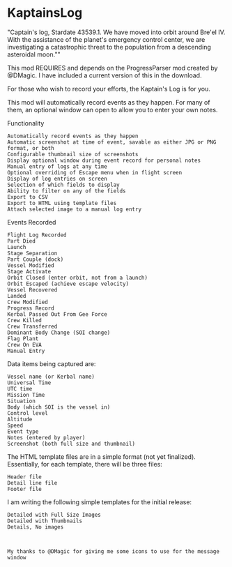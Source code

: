 # KaptainsLog

 "Captain's log, Stardate 43539.1. We have moved into orbit around Bre'el IV. With the assistance of the planet's emergency control center, we are investigating a catastrophic threat to the population from a descending asteroidal moon.""

This mod REQUIRES and depends on the ProgressParser mod created by @DMagic.
I have included a current version of this in the download.

For those who wish to record your efforts, the Kaptain's Log is for you.

This mod will automatically record events as they happen.  For many of them, an optional window can open to allow you to enter your own notes.

Functionality

	Automatically record events as they happen
	Automatic screenshot at time of event, savable as either JPG or PNG format, or both
	Configurable thumbnail size of screenshots
	Display optional window during event record for personal notes
	Manual entry of logs at any time
	Optional overriding of Escape menu when in flight screen
	Display of log entries on screen
	Selection of which fields to display
	Ability to filter on any of the fields
	Export to CSV
	Export to HTML using template files
	Attach selected image to a manual log entry

Events Recorded

	Flight Log Recorded
	Part Died
	Launch
	Stage Separation
	Part Couple (dock)
	Vessel Modified
	Stage Activate
	Orbit Closed (enter orbit, not from a launch)
	Orbit Escaped (achieve escape velocity)
	Vessel Recovered
	Landed
	Crew Modified
	Progress Record
	Kerbal Passed Out From Gee Force
	Crew Killed
	Crew Transferred
	Dominant Body Change (SOI change)
	Flag Plant
	Crew On EVA
	Manual Entry

Data items being captured are:

	Vessel name (or Kerbal name)
	Universal Time
	UTC time
	Mission Time
	Situation
	Body (which SOI is the vessel in)
	Control level
	Altitude
	Speed
	Event type
	Notes (entered by player)
	Screenshot (both full size and thumbnail)

The HTML template files are in a simple format (not yet finalized).  Essentially, for each template, there will be three files:

	Header file
	Detail line file
	Footer file

I am writing the following simple templates for the initial release:

	Detailed with Full Size Images
	Detailed with Thumbnails
	Details, No images



	My thanks to @DMagic for giving me some icons to use for the message window